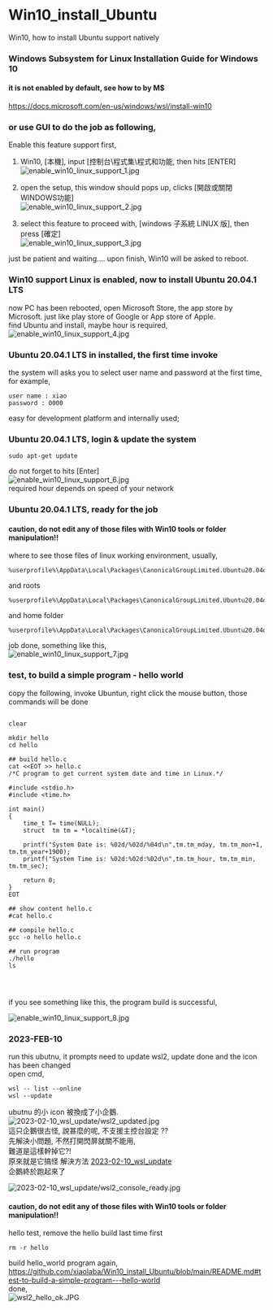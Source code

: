 # Win10_install_Ubuntu
Win10, how to install Ubuntu support natively

### Windows Subsystem for Linux Installation Guide for Windows 10
#### it is not enabled by default, see how to by M$   
https://docs.microsoft.com/en-us/windows/wsl/install-win10  

###  or use GUI to do the job as following,

Enable this feature support first,  
1. Win10, [本機], input [控制台\程式集\程式和功能\, then hits [ENTER]     
![enable_win10_linux_support_1.jpg](/photos/enable_win10_linux_support_1.jpg)  
  
2. open the setup, this window should pops up, clicks [開啟或關閉WINDOWS功能]      
![enable_win10_linux_support_2.jpg](/photos/enable_win10_linux_support_2.jpg)  

3. select this feature to proceed with, [windows 子系統 LINUX 版], then press [確定]   
![enable_win10_linux_support_3.jpg](/photos/enable_win10_linux_support_3.jpg)  

just be patient and waiting.... upon finish, Win10 will be asked to reboot.    
  
  
### Win10 support Linux is enabled, now to install Ubuntu 20.04.1 LTS  
now PC has been rebooted, open Microsoft Store, the app store by Microsoft. just like play store of Google or App store of Apple.  
find Ubuntu and install, maybe hour is required,  
![enable_win10_linux_support_4.jpg](/photos/enable_win10_linux_support_4.jpg)  

### Ubuntu 20.04.1 LTS in installed, the first time invoke  
the system will asks you to select user name and password at the first time,  
for example,  
```
user name : xiao  
password : 0000  
```
easy for development platform and internally used;  


### Ubuntu 20.04.1 LTS, login & update the system  
```  
sudo apt-get update    
```  
do not forget to hits [Enter]  
![enable_win10_linux_support_6.jpg](/photos/enable_win10_linux_support_6.jpg)  
required hour depends on speed of your network  


### Ubuntu 20.04.1 LTS, ready for the job  
#### caution, do not edit any of those files with Win10 tools or folder manipulation!!  
where to see those files of linux working environment, usually,  
```   
%userprofile%\AppData\Local\Packages\CanonicalGroupLimited.Ubuntu20.04onWindows_79rhkp1fndgsc
```   
and roots
```  
%userprofile%\AppData\Local\Packages\CanonicalGroupLimited.Ubuntu20.04onWindows_79rhkp1fndgsc\LocalState\rootfs
```  
and home folder
```  
%userprofile%\AppData\Local\Packages\CanonicalGroupLimited.Ubuntu20.04onWindows_79rhkp1fndgsc\LocalState\rootfs\home
```  


job done, something like this,  
![enable_win10_linux_support_7.jpg](/photos/enable_win10_linux_support_7.jpg)  

### test, to build a simple program - hello world

copy the following, invoke Ubuntun, right click the mouse button, those commands will be done
```
  
clear  
  
mkdir hello  
cd hello  
  
## build hello.c  
cat <<EOT >> hello.c  
/*C program to get current system date and time in Linux.*/  
   
#include <stdio.h>  
#include <time.h>  
   
int main()  
{  
    time_t T= time(NULL);  
    struct  tm tm = *localtime(&T);  
       
    printf("System Date is: %02d/%02d/%04d\n",tm.tm_mday, tm.tm_mon+1, tm.tm_year+1900);  
    printf("System Time is: %02d:%02d:%02d\n",tm.tm_hour, tm.tm_min, tm.tm_sec);  
   
    return 0;  
}  
EOT
  
## show content hello.c  
#cat hello.c  
  
## compile hello.c  
gcc -o hello hello.c  
  
## run program  
./hello  
ls  
  
  
  
```  

if you see something like this, the program build is successful,   

![enable_win10_linux_support_8.jpg](/photos/enable_win10_linux_support_8.jpg)  




### 2023-FEB-10
run this ubutnu, it prompts need to update wsl2, update done and the icon has been changed  
open cmd,  
```
wsl -- list --online
wsl --update

```

ubutnu 的小 icon 被換成了小企鵝.  
![2023-02-10_wsl_update/wsl2_updated.jpg](2023-02-10_wsl_update/wsl2_updated.jpg)  
這只企鵝很古怪, 說甚麼的呢, 不支援主控台設定 ??  
先解決小問題,  不然打開閃屏就關不能用,  
難道是這樣幹掉它?!  
原來就是它搞怪  解決方法 [2023-02-10_wsl_update](2023-02-10_wsl_update)  
企鵝終於跑起來了  

![2023-02-10_wsl_update/wsl2_console_ready.jpg](2023-02-10_wsl_update/wsl2_console_ready.jpg)  

#### caution, do not edit any of those files with Win10 tools or folder manipulation!! 
hello test, remove the hello build last time first  
```
rm -r hello
```
build hello_world program again,  
https://github.com/xiaolaba/Win10_install_Ubuntu/blob/main/README.md#test-to-build-a-simple-program---hello-world   
done,  
![wsl2_hello_ok.JPG](wsl2_hello_ok.JPG)  
